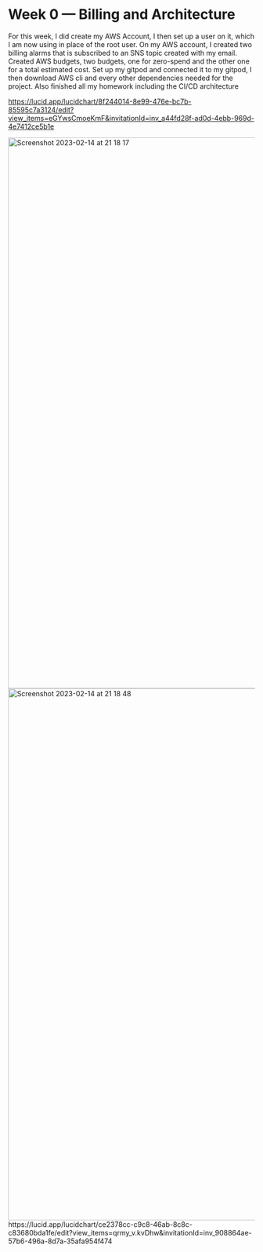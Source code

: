 # Week 0 — Billing and Architecture

For this week, I did create my AWS Account, I then set up a user on it, which I am now using in place of the root user.
On my AWS account, I created two billing alarms that is subscribed to an SNS topic created with my email.
Created AWS budgets, two budgets, one for zero-spend and the other one for a total estimated cost.
Set up my gitpod and connected it to my gitpod, I then download AWS cli and every other dependencies needed for the project.
Also finished all my homework including the CI/CD architecture

https://lucid.app/lucidchart/8f244014-8e99-476e-bc7b-85595c7a3124/edit?view_items=eGYwsCmoeKmF&invitationId=inv_a44fd28f-ad0d-4ebb-969d-4e7412ce5b1e

<img width="1123" alt="Screenshot 2023-02-14 at 21 18 17" src="https://user-images.githubusercontent.com/103948415/218868161-4797e0d5-eec5-4959-b984-ac640894599c.png">
<img width="1084" alt="Screenshot 2023-02-14 at 21 18 48" src="https://user-images.githubusercontent.com/103948415/218868172-c6bcfa1e-c3aa-42e0-88ba-d3304b80af25.png">
https://lucid.app/lucidchart/ce2378cc-c9c8-46ab-8c8c-c83680bda1fe/edit?view_items=qrmy_v.kvDhw&invitationId=inv_908864ae-57b6-496a-8d7a-35afa954f474
